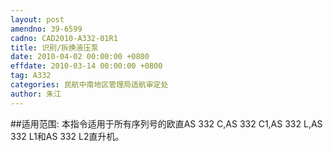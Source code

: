 ```yaml
---
layout: post
amendno: 39-6599
cadno: CAD2010-A332-01R1
title: 识别/拆换液压泵
date: 2010-04-02 00:00:00 +0800
effdate: 2010-03-14 00:00:00 +0800
tag: A332
categories: 民航中南地区管理局适航审定处
author: 朱江
---
```


##适用范围:
本指令适用于所有序列号的欧直AS 332 C,AS 332 C1,AS 332 L,AS 332 L1和AS 332 L2直升机。

